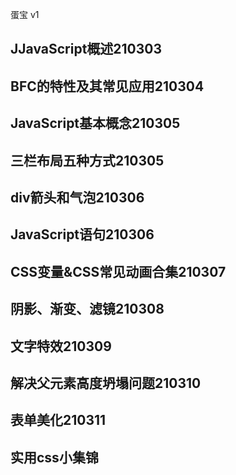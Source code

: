 蛋宝  v1

## JJavaScript概述210303

## BFC的特性及其常见应用210304

## JavaScript基本概念210305

## 三栏布局五种⽅式210305

## div箭头和气泡210306

## JavaScript语句210306

## CSS变量&CSS常见动画合集210307

## 阴影、渐变、滤镜210308

## 文字特效210309

## 解决父元素高度坍塌问题210310

## 表单美化210311

## 实用css小集锦